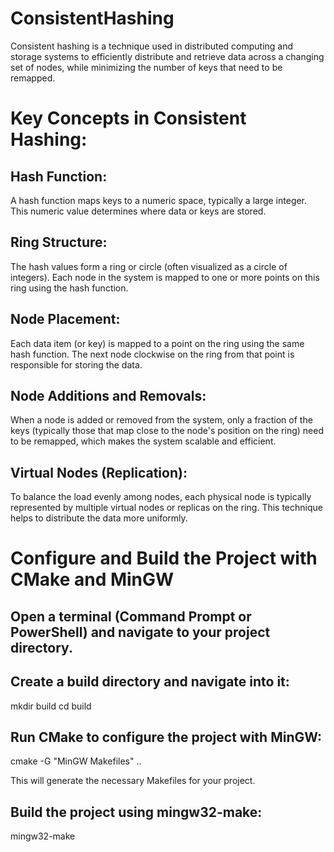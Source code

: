 # ConsistentHashing
Consistent hashing is a technique used in distributed computing and storage systems to efficiently distribute and retrieve data across a changing set of nodes, while minimizing the number of keys that need to be remapped.

# Key Concepts in Consistent Hashing:
## Hash Function:

A hash function maps keys to a numeric space, typically a large integer. This numeric value determines where data or keys are stored.
## Ring Structure:

The hash values form a ring or circle (often visualized as a circle of integers). Each node in the system is mapped to one or more points on this ring using the hash function.
## Node Placement:

Each data item (or key) is mapped to a point on the ring using the same hash function. The next node clockwise on the ring from that point is responsible for storing the data.
## Node Additions and Removals:

When a node is added or removed from the system, only a fraction of the keys (typically those that map close to the node's position on the ring) need to be remapped, which makes the system scalable and efficient.
## Virtual Nodes (Replication):

To balance the load evenly among nodes, each physical node is typically represented by multiple virtual nodes or replicas on the ring. This technique helps to distribute the data more uniformly.

# Configure and Build the Project with CMake and MinGW
## Open a terminal (Command Prompt or PowerShell) and navigate to your project directory.
## Create a build directory and navigate into it:
mkdir build
cd build

## Run CMake to configure the project with MinGW:
cmake -G "MinGW Makefiles" ..

This will generate the necessary Makefiles for your project.

## Build the project using mingw32-make:
mingw32-make
